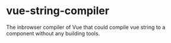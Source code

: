 # vue-string-compiler
The inbrowser compiler of Vue that could compile vue string to a component without any building tools.
